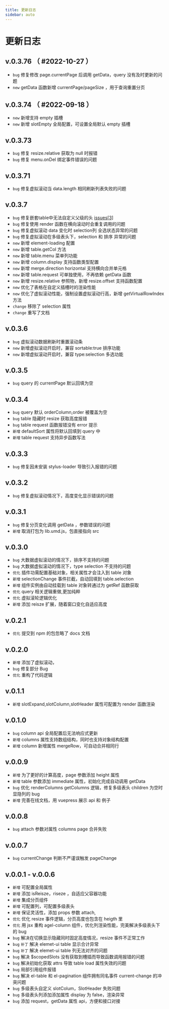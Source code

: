 ```yaml
---
title: 更新日志
sidebar: auto
---
```



# 更新日志

## v.0.3.76 （ #2022-10-27 ）
- `bug` 修复修改 page.currentPage 后调用 getData，query 没有及时更新的问题
- `new` getData 函数新增 currentPage/pageSize ，用于查询重置分页


## v.0.3.74 （ #2022-09-18 ）
- `new` 新增支持 empty 插槽
- `new` 新增 slotEmpty 全局配置，可设置全局默认 empty 插槽


## v.0.3.73
- `bug` 修复 resize.relative 获取为 null 时报错
- `bug` 修复 menu.onDel 绑定事件错误的问题


## v.0.3.71
- `bug` 修复虚拟滚动当 data.length 相同刷新列表失败的问题 

## v.0.3.7

- `bug` 修复嵌套table中无法自定义父级的头 [issues[3]](https://github.com/agrass-GitHub/agel-table/issues/3)
- `bug` 修复使用 render 函数在横向滚动时会重复调用的问题
- `bug` 修复虚拟滚动 data 变化时 selection列 全选状态异常的问题
- `bug` 修复虚拟滚动在多级表头下，selection 和 排序 异常的问题
- `new` 新增 element-loading 配置
- `new` 新增 table.getCol 方法
- `new` 新增 table.menu 菜单列功能
- `new` 新增 column.display 支持函数类型配置
- `new` 新增 merge.direction horizontal 支持横向合并单元格
- `new` 新增 table.request 可单独使用，不再依赖 getData 函数
- `new` 新增 resize.relative 参照物，新增 resize.offset 支持函数配置
- `new` 优化了表格在自定义插槽时的渲染性能
- `new` 优化了虚拟滚动性能，强制设置虚拟滚动行高，新增 getVirtualRowIndex 方法
- `change` 移除了 selection 属性
- `change` 重写了文档

## v.0.3.6

- `bug` 虚拟滚动数据刷新时重置滚动条
- `new` 新增虚拟滚动开启时，兼容 sortable:true 排序功能
- `new` 新增虚拟滚动开启时，兼容 type:selection 多选功能

## v.0.3.5

- `bug` query 的 currentPage 默认回填为空

## v.0.3.4
- `bug` query 默认 orderColumn,order 被覆盖为空
- `bug` table 隐藏时 resize 获取高度报错
- `bug` table request 函数报错没有 error 提示
- `新增` defaultSort 属性将默认回填到 query 中
- `新增` table request 支持异步函数写法


## v.0.3.3
- `bug` 修复因未安装 stylus-loader 导致引入报错的问题

## v.0.3.2
- `bug` 修复虚拟滚动情况下，高度变化显示错误的问题

## v.0.3.1
- `bug` 修复分页变化调用 getData ，参数错误的问题
- `新增` 取消打包为 lib.umd.js，包直接指向 src

## v.0.3.0
- `bug` 大数据虚拟滚动的情况下，排序不支持的问题
- `bug` 大数据虚拟滚动的情况下，type selection 不支持的问题
- `优化` 插件功需配置基础对象，相关属性才会注入到 table 对象
- `新增` selectionChange 事件拦截，自动回填到 table.selection
- `新增` 组件实例由自动挂载到 table 对象转通过为 getRef 函数获取
- `优化` query 相关逻辑重做,更加纯粹
- `优化` 虚拟滚轮逻辑优化
- `新增` 添加 reisze 扩展，随着窗口变化自适应高度

## v.0.2.1
- `优化` 提交到 npm 的包忽略了 docs 文档

## v.0.2.0

- `新增` 添加了虚拟滚动，
- `bug` 修复部分 Bug
- `优化` 重构了代码逻辑

## v.0.1.1

- `新增` slotExpand,slotColumn,slotHeader 属性可配置为 render 函数渲染

## v.0.1.0

- `bug` column api 全局配置后无法响应式更新
- `新增` columns 属性支持数组结构，同时也支持对象结构配置
- `新增` column 新增属性 mergeRow，可自动合并相同行

## v.0.0.9

- `新增` 为了更好的计算高度，page 参数添加 height 属性
- `新增` table 参数添加 immediate 属性，初始化完成自动调用 getData
- `bug` 优化 renderColumns getColumns 逻辑，修复多级表头 children 为空时显隐列的 bug
- `新增` 完善在线文档，用 vuepress 展示 api 和 例子

## v.0.0.8

- `bug` attach 参数对属性 columns page 合并失败

## v.0.0.7

- `bug` currentChange 判断不严谨误触发 pageChange

## v.0.0.1 - v.0.0.6

- `新增` 可配置全局属性
- `新增` 添加 isReisze，riseze ，自适应父容器功能
- `新增` 集成分页组件
- `新增` 可配置列，可配置多级表头
- `新增` 保证灵活性，添加 props 参数 attach,
- `优化` 优化 resize 事件逻辑，分页高度也包含在 heigth 里
- `优化` 用 jsx 重构 agel-column 组件，优化列渲染性能，完美解决多级表头下的 bug
- `bug` 解决在切换显示隐藏同时固定高度情况，resize 事件不正常工作
- `bug` `补丁` 解决 elemet-ui table 显示合计异常
- `bug` `补丁` 解决 elemet-ui table 列无法对齐的问题
- `bug` 解决 \$scopedSlots 没有获取到槽插而导致函数调用报错的问题
- `bug` 解决初始化获取 attrs 导致 table load 属性失效的问题
- `bug` 局部引用组件报错
- `bug` 解决 el-table 和 el-pagination 组件拥有同名事件 current-change 的冲突问题
- `bug` 多级表头自定义 slotColum，SlotHeader 失败问题
- `bug` 多级表头列添加添加属性 display 为 false，渲染异常
- `bug` 添加 request，getData 属性 api，方便和接口对接


